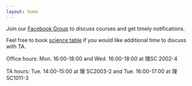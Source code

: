 ```yaml
---
layout: home
---
```


Join our [Facebook Group](https://www.facebook.com/groups/1879801739418649) to discuss courses and get timely notifications.

Feel free to book [science table](https://sites.google.com/g-mail.nsysu.edu.tw/quality-plan/home?authuser=0) if you would like additional time to discuss with TA.

Office hours: Mon. 16:00-18:00 and Wed. 16:00-18:00 at 理SC 2002-4

TA hours: Tue. 14:00-15:00 at 理 SC2003-2 and Tue. 16:00-17:00 at 理 SC1011-3





